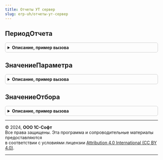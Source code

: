```yaml
---
title: Отчеты УТ сервер
slug: erp-uh/отчеты-ут-сервер
---
```



## ПериодОтчета
<details style="margin: 1em 0; padding: 0.5em; border: 1px solid #ccc; border-radius: 6px;">

<summary style="font-weight: bold; cursor: pointer;">Описание, пример вызова</summary>

```bsl

// Добавляет период отчета в значения отбора.
//
// Параметры:
//  НастройкиКомпоновкиДанных - НастройкиКомпоновкиДанных - Настройки СКД.
//  ЗначенияОтбораДанных - Структура - Значения отбора.
//
Процедура ПериодОтчета(НастройкиКомпоновкиДанных, ЗначенияОтбораДанных) Экспорт
```

Пример вызова
```bsl
ОтчетыУТСервер.ПериодОтчета(НастройкиКомпоновкиДанных, ЗначенияОтбораДанных) 
```
</details>

## ЗначениеПараметра
<details style="margin: 1em 0; padding: 0.5em; border: 1px solid #ccc; border-radius: 6px;">

<summary style="font-weight: bold; cursor: pointer;">Описание, пример вызова</summary>

```bsl

// Получает значение параметра СКД.
//
// Параметры:
//  НастройкиКомпоновкиДанных - НастройкиКомпоновкиДанных - Настройки СКД.
//  Параметр - Строка, ПараметрКомпоновкиДанных	 - поле или имя поля, для которого нужно вернуть параметр.
//  ПустоеЗначение - Произвольный - Значение, которое нужно вернуть, если параметр не используется.
//
// Возвращаемое значение:
//  Произвольный - Значение параметра СКД.
//
Функция ЗначениеПараметра(НастройкиКомпоновкиДанных, Параметр, ПустоеЗначение = Неопределено) Экспорт
```

Пример вызова
```bsl
Результат = ОтчетыУТСервер.ЗначениеПараметра(НастройкиКомпоновкиДанных, Параметр, ПустоеЗначение);
```
</details>

## ЗначениеОтбора
<details style="margin: 1em 0; padding: 0.5em; border: 1px solid #ccc; border-radius: 6px;">

<summary style="font-weight: bold; cursor: pointer;">Описание, пример вызова</summary>

```bsl

// Возвращает значение отбора установленного в отчете
//
// Параметры:
//  ИмяПоля	- Строка - Имя отбора.
//  ЭлементыОтбора- КоллекцияЭлементовОтбораКомпоновкиДанных - Отбор компоновки данных.
//
// Возвращаемое значение:
//  Массив из Произвольный - Установленный отбор.
//
Функция ЗначениеОтбора(ИмяПоля, ЭлементыОтбора) Экспорт
```

Пример вызова
```bsl
Результат = ОтчетыУТСервер.ЗначениеОтбора(ИмяПоля, ЭлементыОтбора) 
```
</details>

---

© 2024, **ООО 1С-Софт**  
Все права защищены. Эта программа и сопроводительные материалы предоставляются  
в соответствии с условиями лицензии [Attribution 4.0 International (CC BY 4.0)](https://creativecommons.org/licenses/by/4.0/legalcode).

---
